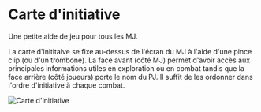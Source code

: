 # Carte d'initiative
Une petite aide de jeu pour tous les MJ.

La carte d'inititaive se fixe au-dessus de l'écran du MJ à l'aide d'une pince clip (ou d'un trombone). La face avant (côté MJ) permet d'avoir accès aux principales informations utiles en exploration ou en combat tandis que la face arrière (côté joueurs) porte le nom du PJ. Il suffit de les ordonner dans l'ordre d'initiative à chaque combat.

![Carte d'initiative](https://imgur.com/nsCeQja)
